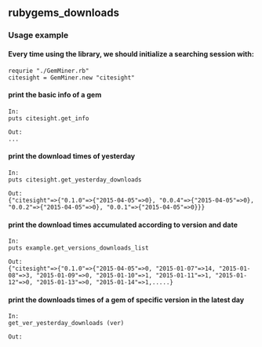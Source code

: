 ## rubygems_downloads

### Usage example

#### Every time using the library, we should initialize a searching session with:


	requrie "./GemMiner.rb"
	citesight = GemMiner.new "citesight"

#### print the basic info of a gem

	In:
	puts citesight.get_info

	Out:
	...

#### print the download times of yesterday

	In:
	puts citesight.get_yesterday_downloads

	Out:
	{"citesight"=>{"0.1.0"=>{"2015-04-05"=>0}, "0.0.4"=>{"2015-04-05"=>0}, "0.0.2"=>{"2015-04-05"=>0}, "0.0.1"=>{"2015-04-05"=>0}}}


#### print the download times accumulated according to version and date

	In:
	puts example.get_versions_downloads_list

	Out:
	{"citesight"=>{"0.1.0"=>{"2015-04-05"=>0, "2015-01-07"=>14, "2015-01-08"=>3, "2015-01-09"=>0, "2015-01-10"=>1, "2015-01-11"=>1, "2015-01-12"=>0, "2015-01-13"=>0, "2015-01-14"=>1,.....}


#### print the downloads times of a gem of specific version in the latest day

	In:
	get_ver_yesterday_downloads (ver)

	Out:
	
